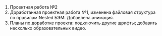 1. Проектная работа №2
2. Доработанная проектная работа №1, изменена файловая структура по правилам Nested БЭМ. Добавлена анимация.
3. Планы по доработке проекта: 
подключить другие шрифты;
добавить несколько образовательных видео.